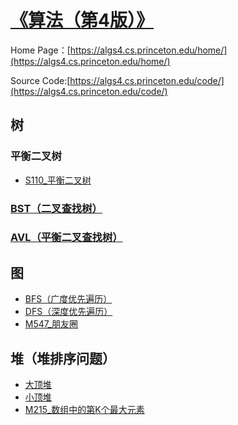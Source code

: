 # [《算法（第4版）》](https://book.douban.com/subject/19952400/)

Home Page：[https://algs4.cs.princeton.edu/home/](https://algs4.cs.princeton.edu/home/)

Source Code:[https://algs4.cs.princeton.edu/code/](https://algs4.cs.princeton.edu/code/)


## 树
### 平衡二叉树
 - [S110_平衡二叉树](../algorithm_practice/LeetCode/E110_平衡二叉树.java)
 
### [BST（二叉查找树）](./ds2_树/二叉查找树)
### [AVL（平衡二叉查找树）](./ds2_树/平衡查找树) 

## 图
 - [BFS（广度优先遍历）](./ds4_图/BFS.java)
 - [DFS（深度优先遍历）](./ds4_图/DFS.java)
 - [M547_朋友圈](../algorithm_practice/LeetCode/code500/M547_朋友圈.java)
 
## 堆（堆排序问题）
 - [大顶堆](./ds1_堆/MaxHeap.java)
 - [小顶堆](./ds1_堆/MinHeap.java)
 - [M215_数组中的第K个最大元素](../algorithm_practice/LeetCode/code200/M215_数组中的第K个最大元素.java)